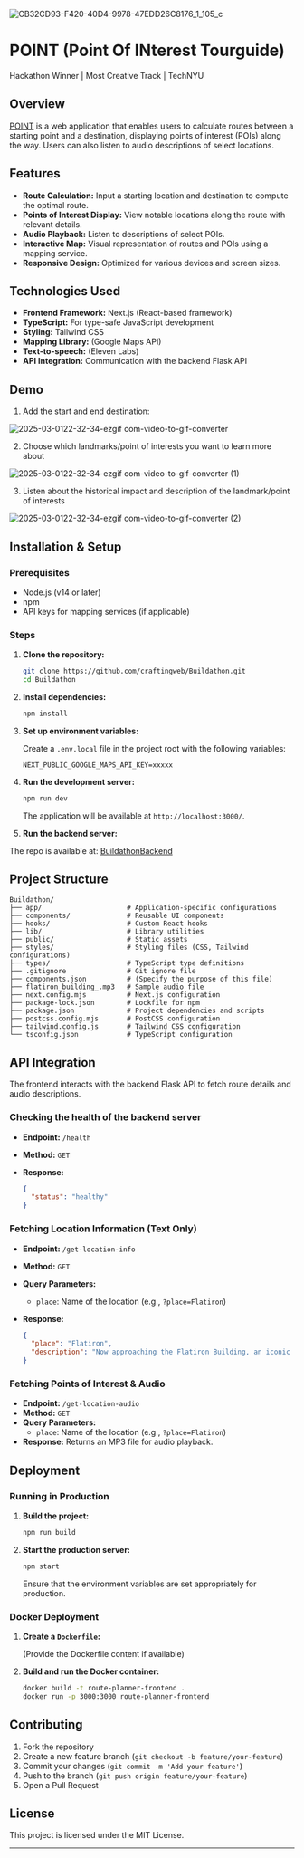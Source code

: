 
![CB32CD93-F420-40D4-9978-47EDD26C8176_1_105_c](https://github.com/user-attachments/assets/9862d9e9-dd87-4a28-97c8-ab60d8ff478a)

# POINT (Point Of INterest Tourguide)
Hackathon Winner | Most Creative Track | TechNYU

## Overview

[POINT](https://devpost.com/software/wandervoice) is a web application that enables users to calculate routes between a starting point and a destination, displaying points of interest (POIs) along the way. Users can also listen to audio descriptions of select locations.

## Features

- **Route Calculation:** Input a starting location and destination to compute the optimal route.
- **Points of Interest Display:** View notable locations along the route with relevant details.
- **Audio Playback:** Listen to descriptions of select POIs.
- **Interactive Map:** Visual representation of routes and POIs using a mapping service.
- **Responsive Design:** Optimized for various devices and screen sizes.

## Technologies Used

- **Frontend Framework:** Next.js (React-based framework)
- **TypeScript:** For type-safe JavaScript development
- **Styling:** Tailwind CSS
- **Mapping Library:** (Google Maps API)
- **Text-to-speech:** (Eleven Labs)
- **API Integration:** Communication with the backend Flask API

## Demo

1. Add the start and end destination:

![2025-03-0122-32-34-ezgif com-video-to-gif-converter](https://github.com/user-attachments/assets/9a5b24cf-6ac5-4a90-9aec-33201e65470a)

2. Choose which landmarks/point of interests you want to learn more about

![2025-03-0122-32-34-ezgif com-video-to-gif-converter (1)](https://github.com/user-attachments/assets/2cb695d5-f352-40cb-a025-ebf6dbb3c42d)

3. Listen about the historical impact and description of the landmark/point of interests

![2025-03-0122-32-34-ezgif com-video-to-gif-converter (2)](https://github.com/user-attachments/assets/430db20f-4e26-49bf-9757-fc549f9ee701)

## Installation & Setup

### Prerequisites

- Node.js (v14 or later)
- npm
- API keys for mapping services (if applicable)

### Steps

1. **Clone the repository:**

   ```bash
   git clone https://github.com/craftingweb/Buildathon.git
   cd Buildathon
   ```

2. **Install dependencies:**

   ```bash
   npm install
   ```

3. **Set up environment variables:**

   Create a `.env.local` file in the project root with the following variables:

   ```env
   NEXT_PUBLIC_GOOGLE_MAPS_API_KEY=xxxxx
   ```

4. **Run the development server:**

   ```bash
   npm run dev
   ```

   The application will be available at `http://localhost:3000/`.

5. **Run the backend server:**

The repo is available at: [BuildathonBackend](https://github.com/chitangchin/BuildathonBackend)

## Project Structure

```
Buildathon/
├── app/                     # Application-specific configurations
├── components/              # Reusable UI components
├── hooks/                   # Custom React hooks
├── lib/                     # Library utilities
├── public/                  # Static assets
├── styles/                  # Styling files (CSS, Tailwind configurations)
├── types/                   # TypeScript type definitions
├── .gitignore               # Git ignore file
├── components.json          # (Specify the purpose of this file)
├── flatiron_building_.mp3   # Sample audio file
├── next.config.mjs          # Next.js configuration
├── package-lock.json        # Lockfile for npm
├── package.json             # Project dependencies and scripts
├── postcss.config.mjs       # PostCSS configuration
├── tailwind.config.js       # Tailwind CSS configuration
└── tsconfig.json            # TypeScript configuration
```

## API Integration

The frontend interacts with the backend Flask API to fetch route details and audio descriptions.

### Checking the health of the backend server

- **Endpoint:** `/health`
- **Method:** `GET`
- **Response:**

  ```json
  {
    "status": "healthy"
  }
  ```

### Fetching Location Information (Text Only)

- **Endpoint:** `/get-location-info`
- **Method:** `GET`
- **Query Parameters:**
  - `place`: Name of the location (e.g., `?place=Flatiron`)
- **Response:**

  ```json
  {
    "place": "Flatiron",
    "description": "Now approaching the Flatiron Building, an iconic triangular skyscraper..."
  }
  ```

### Fetching Points of Interest & Audio

- **Endpoint:** `/get-location-audio`
- **Method:** `GET`
- **Query Parameters:**
  - `place`: Name of the location (e.g., `?place=Flatiron`)
- **Response:** Returns an MP3 file for audio playback.

## Deployment

### Running in Production

1. **Build the project:**

   ```bash
   npm run build
   ```

2. **Start the production server:**

   ```bash
   npm start
   ```

   Ensure that the environment variables are set appropriately for production.

### Docker Deployment

1. **Create a `Dockerfile`:**

   (Provide the Dockerfile content if available)

2. **Build and run the Docker container:**

   ```bash
   docker build -t route-planner-frontend .
   docker run -p 3000:3000 route-planner-frontend
   ```

## Contributing

1. Fork the repository
2. Create a new feature branch (`git checkout -b feature/your-feature`)
3. Commit your changes (`git commit -m 'Add your feature'`)
4. Push to the branch (`git push origin feature/your-feature`)
5. Open a Pull Request

## License

This project is licensed under the MIT License.

---
